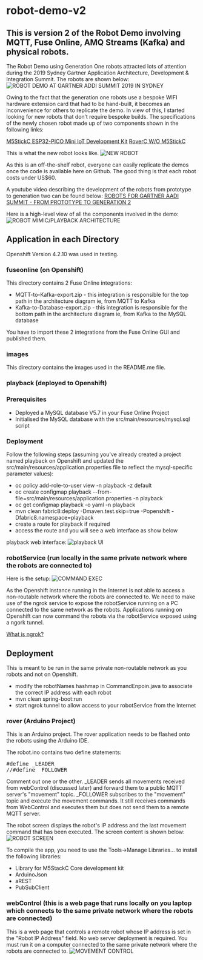 # robot-demo-v2

## This is version 2 of the Robot Demo involving MQTT, Fuse Online, AMQ Streams (Kafka) and physical robots.

The Robot Demo using Generation One robots attracted lots of attention during the 2019 Sydney Gartner Application Architecture, Development & Integration Summit. The robots are shown below:
![ROBOT DEMO AT GARTNER ADDI SUMMIT 2019 IN SYDNEY](images/GartnerAADI.jpg "ROBOT DEMO AT GARTNER ADDI SUMMIT 2019 IN SYDNEY")

Owing to the fact that the generation one robots use a bespoke WIFI hardware extension card that had to be hand-built, it becomes an inconvenience for others to replicate the demo. In view of this, I started looking for new robots that don’t require bespoke builds. The specifications of the newly chosen robot made up of two components shown in the following links:

[M5StickC ESP32-PICO Mini IoT Development Kit](https://m5stack.com/collections/m5-core/products/stick-c)
[RoverC W/O M5StickC](https://m5stack.com/collections/m5-unit/products/rovercw-o-m5stickc)

This is what the new robot looks like. 
![NEW ROBOT](images/roverRight.jpg "NEW ROBOT")

As this is an off-the-shelf robot, everyone can easily replicate the demos once the code is available here on Github. The good thing is that each robot costs under US$60.

A youtube video describing the development of the robots from prototype to generation two can be found below:
[ROBOTS  FOR GARTNER AADI SUMMIT - FROM PROTOTYPE TO GENERATION 2](https://youtu.be/NQU0mi6Qvm8)

Here is a high-level view of all the components involved in the demo:
![ROBOT MIMIC/PLAYBACK ARCHITECTURE](images/architecture.jpg "ROBOT MIMIC/PLAYBACK ARCHITECTURE")


## Application in each Directory
Openshift Version 4.2.10 was used in testing.
### fuseonline (on Openshift)
This directory contains 2 Fuse Online integrations:
* MQTT-to-Kafka-export.zip - this integration is responsible for the top path in the architecture diagram ie, from MQTT to Kafka
* Kafka-to-Database-export.zip - this integration is responsible for the bottom path in the architecture diagram ie, from Kafka to the MySQL database

You have to import these 2 integrations from the Fuse Online GUI and published them.


### images
This directory contains the images used in the README.me file.

### playback (deployed to Openshift)

### Prerequisites

* Deployed a MySQL database V5.7 in your Fuse Online Project
* Initialised the MySQL database with the src/main/resources/mysql.sql script

### Deployment
Follow the following steps (assuming you've already created a project named playback on Openshift and updated the src/main/resources/application.properties file to reflect the mysql-specific parameter values):

* oc policy add-role-to-user view -n playback -z default
* oc create configmap playback --from-file=src/main/resources/application.properties -n playback
* oc get configmap playback -o yaml -n playback
* mvn clean fabric8:deploy -Dmaven.test.skip=true -Popenshift -Dfabric8.namespace=playback
* create a route for playback if required
* access the route and you will see a web interface as show below

playback web interface:
![playback UI](images/playback.jpg "playback UI")

### robotService (run locally in the same private network where the robots are connected to)
Here is the setup:
![COMMAND EXEC](images/commandExec.jpg "COMMAND EXEC") 

As the Openshift instance running in the Internet is not able to access a non-routable network where the robots are connected to. We need to make use of the ngrok service to expose the robotService running on a PC connected to the same network as the robots. Applications running on Openshift can now command the robots via the robotService exposed using a ngork tunnel.

[What is ngrok?](https://ngrok.com/product)
## Deployment

This is meant to be run in the same private non-routable network as you robots and not on Openshift.

* modify the robotNames hashmap in CommandEnpoin.java to associate the correct IP address with each robot
* mvn clean spring-boot:run
* start ngrok tunnel to allow access to your robotService from the Internet

### rover (Arduino Project)
This is an Arduino project. The rover application needs to be flashed onto the robots using the Arduino IDE.

The robot.ino contains two define statements:
<pre>
#define _LEADER
//#define _FOLLOWER
</pre>

Comment out one or the other. _LEADER sends all movements received from webControl (discussed later) and forward them to a public MQTT server's "movement" topic. _FOLLOWER subscribes to the "movement" topic and execute the movement commands. It still receives commands from WebControl and executes them but does not send them to a remote MQTT server.

The robot screen displays the robot's IP address and the last movement command that has been executed. The screen content is shown below:
![ROBOT SCREEN](images/robotDisplay.jpg "ROBOT SCREEN")

To compile the app, you need to use the Tools->Manage Libraries... to install the following libraries:
* Library for M5StackC Core development kit
* ArduinoJson
* aREST
* PubSubClient

### webControl (this is a web page that runs locally on you laptop which connects to the same private network where the robots are connected)
This is a web page that controls a remote robot whose IP address is set in the "Robot IP Address" field. No web server deployment is required.
You must run it on a computer connected to the same private network where the robots are  connected to.
![MOVEMENT CONTROL](images/webControl.jpg "MOVEMENT CONTROL") 
